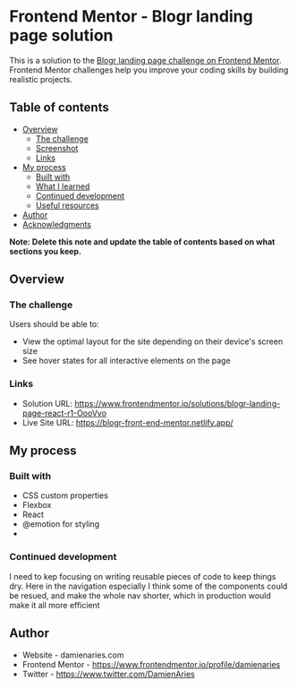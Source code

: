 # Frontend Mentor - Blogr landing page solution

This is a solution to the [Blogr landing page challenge on Frontend Mentor](https://www.frontendmentor.io/challenges/blogr-landing-page-EX2RLAApP). Frontend Mentor challenges help you improve your coding skills by building realistic projects. 

## Table of contents

- [Overview](#overview)
  - [The challenge](#the-challenge)
  - [Screenshot](#screenshot)
  - [Links](#links)
- [My process](#my-process)
  - [Built with](#built-with)
  - [What I learned](#what-i-learned)
  - [Continued development](#continued-development)
  - [Useful resources](#useful-resources)
- [Author](#author)
- [Acknowledgments](#acknowledgments)

**Note: Delete this note and update the table of contents based on what sections you keep.**

## Overview

### The challenge

Users should be able to:

- View the optimal layout for the site depending on their device's screen size
- See hover states for all interactive elements on the page

### Links

- Solution URL: https://www.frontendmentor.io/solutions/blogr-landing-page-react-r1-OooVvo
- Live Site URL: https://blogr-front-end-mentor.netlify.app/

## My process

### Built with


- CSS custom properties
- Flexbox
- React
- @emotion for styling
- 

### Continued development

I need to kep focusing on writing reusable pieces of code to keep things dry. Here in the navigation especially I think some of the components could be resued, and make the whole nav shorter, which in production would make it all more efficient



## Author

- Website - damienaries.com
- Frontend Mentor - https://www.frontendmentor.io/profile/damienaries
- Twitter - https://www.twitter.com/DamienAries
